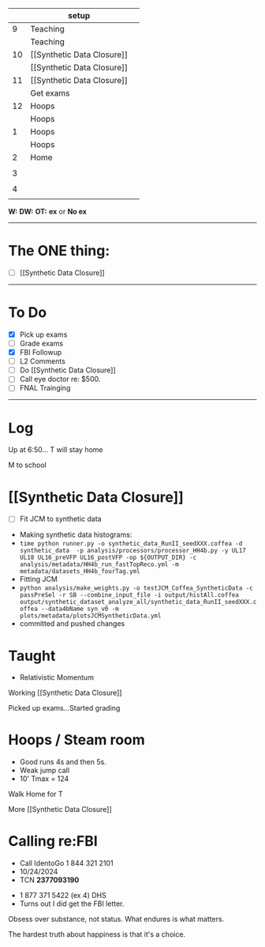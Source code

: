 
|     | setup                      |     |
| --- | -------------------------- | --- |
| 9   | Teaching                   |     |
|     | Teaching                   |     |
| 10  | [[Synthetic Data Closure]] |     |
|     | [[Synthetic Data Closure]] |     |
| 11  | [[Synthetic Data Closure]] |     |
|     | Get exams                  |     |
| 12  | Hoops                      |     |
|     | Hoops                      |     |
| 1   | Hoops                      |     |
|     | Hoops                      |     |
| 2   | Home                       |     |
|     |                            |     |
| 3   |                            |     |
|     |                            |     |
| 4   |                            |     |
|     |                            |     |

**W:**
**DW:**
**OT:**
**ex** or **No ex**

---
# The ONE thing: 
- [ ]  [[Synthetic Data Closure]]

---
# To Do

- [x] Pick up exams
- [ ] Grade exams
- [x] FBI Followup
- [ ] L2 Comments 
- [ ]  Do  [[Synthetic Data Closure]]
- [ ] Call eye doctor re: $500.
- [ ] FNAL Trainging

---

# Log


Up at 6:50... T will stay home

M to school


# [[Synthetic Data Closure]]
- [ ] Fit JCM to synthetic data
- Making synthetic data histograms:
- `time python runner.py -o synthetic_data_RunII_seedXXX.coffea -d synthetic_data  -p analysis/processors/processor_HH4b.py -y UL17 UL18 UL16_preVFP UL16_postVFP -op ${OUTPUT_DIR} -c analysis/metadata/HH4b_run_fastTopReco.yml -m metadata/datasets_HH4b_fourTag.yml`
- Fitting JCM
- `python analysis/make_weights.py -o testJCM_Coffea_SyntheticData -c passPreSel -r SB --combine_input_file -i output/histAll.coffea output/synthetic_dataset_analyze_all/synthetic_data_RunII_seedXXX.coffea --data4bName syn_v0 -m plots/metadata/plotsJCMSyntheticData.yml`
- committed and pushed changes

# Taught 
- Relativistic Momentum 


Working [[Synthetic Data Closure]]

Picked up exams...Started grading

# Hoops / Steam room
- Good runs 4s and then 5s. 
- Weak jump call
- 10' Tmax = 124

Walk Home for T

More [[Synthetic Data Closure]]

# Calling re:FBI 
- Call IdentoGo 1 844 321 2101
- 10/24/2024
- TCN **2377093190**
* 1 877 371 5422 (ex 4) DHS 
* Turns out I did get the FBI letter.

Obsess over substance, not status. What endures is what matters.


The hardest truth about happiness is that it's a choice.